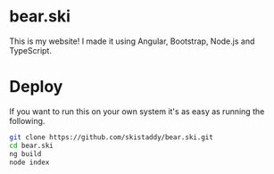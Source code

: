 # bear.ski
This is my website! I made it using Angular, Bootstrap, Node.js and TypeScript.

# Deploy
If you want to run this on your own system it's as easy as running the following.
```bash
git clone https://github.com/skistaddy/bear.ski.git
cd bear.ski
ng build
node index
```

